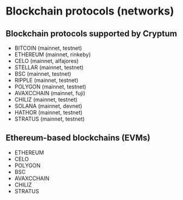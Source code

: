 
# Blockchain protocols (networks)

## Blockchain protocols supported by Cryptum

- BITCOIN (mainnet, testnet)
- ETHEREUM (mainnet, rinkeby)
- CELO (mainnet, alfajores)
- STELLAR (mainnet, testnet)
- BSC (mainnet, testnet)
- RIPPLE (mainnet, testnet)
- POLYGON (mainnet, testnet)
- AVAXCCHAIN (mainnet, fuji)
- CHILIZ (mainnet, testnet)
- SOLANA (mainnet, devnet)
- HATHOR (mainnet, testnet)
- STRATUS (mainnet, testnet)

## Ethereum-based blockchains (EVMs)

- ETHEREUM
- CELO
- POLYGON
- BSC
- AVAXCCHAIN
- CHILIZ
- STRATUS
